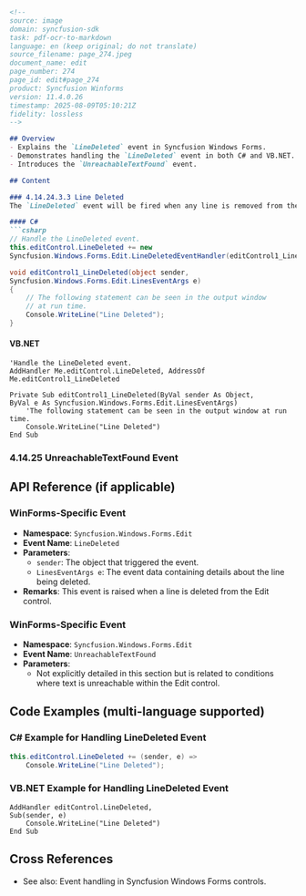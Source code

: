 ```markdown
<!--
source: image
domain: syncfusion-sdk
task: pdf-ocr-to-markdown
language: en (keep original; do not translate)
source_filename: page_274.jpeg
document_name: edit
page_number: 274
page_id: edit#page_274
product: Syncfusion Winforms
version: 11.4.0.26
timestamp: 2025-08-09T05:10:21Z
fidelity: lossless
-->

## Overview
- Explains the `LineDeleted` event in Syncfusion Windows Forms.
- Demonstrates handling the `LineDeleted` event in both C# and VB.NET.
- Introduces the `UnreachableTextFound` event.

## Content

### 4.14.24.3.3 Line Deleted
The `LineDeleted` event will be fired when any line is removed from the Edit control.

#### C#
```csharp
// Handle the LineDeleted event.
this.editControl.LineDeleted += new
Syncfusion.Windows.Forms.Edit.LineDeletedEventHandler(editControl1_LineDeleted);

void editControl1_LineDeleted(object sender,
Syncfusion.Windows.Forms.Edit.LinesEventArgs e)
{
    // The following statement can be seen in the output window
    // at run time.
    Console.WriteLine("Line Deleted");
}
```

#### VB.NET
```vbnet
'Handle the LineDeleted event.
AddHandler Me.editControl.LineDeleted, AddressOf Me.editControl1_LineDeleted

Private Sub editControl1_LineDeleted(ByVal sender As Object,
ByVal e As Syncfusion.Windows.Forms.Edit.LinesEventArgs)
    'The following statement can be seen in the output window at run time.
    Console.WriteLine("Line Deleted")
End Sub
```

### 4.14.25 UnreachableTextFound Event

## API Reference (if applicable)
### WinForms-Specific Event
- **Namespace**: `Syncfusion.Windows.Forms.Edit`
- **Event Name**: `LineDeleted`
- **Parameters**:
  - `sender`: The object that triggered the event.
  - `LinesEventArgs e`: The event data containing details about the line being deleted.
- **Remarks**: This event is raised when a line is deleted from the Edit control.

### WinForms-Specific Event
- **Namespace**: `Syncfusion.Windows.Forms.Edit`
- **Event Name**: `UnreachableTextFound`
- **Parameters**:
  - Not explicitly detailed in this section but is related to conditions where text is unreachable within the Edit control.

## Code Examples (multi-language supported)
### C# Example for Handling LineDeleted Event
```csharp
this.editControl.LineDeleted += (sender, e) =>
    Console.WriteLine("Line Deleted");
```

### VB.NET Example for Handling LineDeleted Event
```vbnet
AddHandler editControl.LineDeleted,
Sub(sender, e)
    Console.WriteLine("Line Deleted")
End Sub
```

## Cross References
- See also: Event handling in Syncfusion Windows Forms controls.

<!-- tags: [syncfusion windows forms, line deleted event, unreachable text found event, event handling] keywords: [Syncfusion.Windows.Forms.Edit, LineDeleted, UnreachableTextFound, EventHandler, C#, VB.NET] -->
```